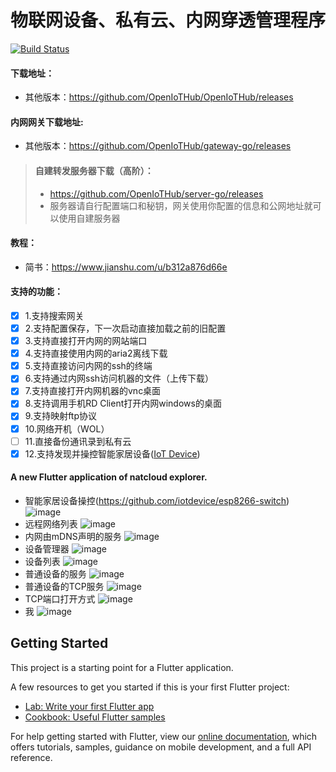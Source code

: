# 物联网设备、私有云、内网穿透管理程序
[![Build Status](https://travis-ci.com/OpenIoTHub/OpenIoTHub.svg?branch=master)](https://travis-ci.com/OpenIoTHub/OpenIoTHub)
#### 下载地址：
  * 其他版本：https://github.com/OpenIoTHub/OpenIoTHub/releases
#### 内网网关下载地址:
  * 其他版本：https://github.com/OpenIoTHub/gateway-go/releases
> #### 自建转发服务器下载（高阶）：
> * https://github.com/OpenIoTHub/server-go/releases
> * 服务器请自行配置端口和秘钥，网关使用你配置的信息和公网地址就可以使用自建服务器
#### 教程：
  * 简书：https://www.jianshu.com/u/b312a876d66e
#### 支持的功能：
- [x] 1.支持搜索网关
- [x] 2.支持配置保存，下一次启动直接加载之前的旧配置
- [x] 3.支持直接打开内网的网站端口
- [x] 4.支持直接使用内网的aria2离线下载
- [x] 5.支持直接访问内网的ssh的终端
- [x] 6.支持通过内网ssh访问机器的文件（上传下载）
- [x] 7.支持直接打开内网机器的vnc桌面
- [x] 8.支持调用手机RD Client打开内网windows的桌面
- [x] 9.支持映射ftp协议
- [x] 10.网络开机（WOL）
- [ ] 11.直接备份通讯录到私有云
- [x] 12.支持发现并操控智能家居设备([IoT Device](https://github.com/iotdevice/todo-list))

#### A new Flutter application of natcloud explorer.  
  * 智能家居设备操控(https://github.com/iotdevice/esp8266-switch)
![image](./screen/智能设备开关控制.png)
  * 远程网络列表
![image](./screen/远程网络列表.png)
  * 内网由mDNS声明的服务
![image](./screen/内网由mDNS声明的服务.png)
  * 设备管理器
![image](./screen/设备管理器.png)
  * 设备列表
![image](./screen/设备列表.png)
  * 普通设备的服务
![image](./screen/普通设备的服务.png)
  * 普通设备的TCP服务
![image](./screen/普通设备的TCP服务.png)
  * TCP端口打开方式
![image](./screen/TCP端口打开方式.png)
  * 我
![image](./screen/我.png)

## Getting Started

This project is a starting point for a Flutter application.

A few resources to get you started if this is your first Flutter project:

- [Lab: Write your first Flutter app](https://flutter.io/docs/get-started/codelab)
- [Cookbook: Useful Flutter samples](https://flutter.io/docs/cookbook)

For help getting started with Flutter, view our 
[online documentation](https://flutter.io/docs), which offers tutorials, 
samples, guidance on mobile development, and a full API reference.
